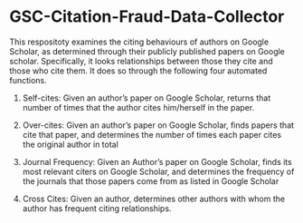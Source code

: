 # GSC-Citation-Fraud-Data-Collector

This respositoty examines the citing behaviours of authors on Google Scholar, as determined through their publicly published papers on Google scholar. Specifically, it looks relationships between those they cite and those who cite them. It does so through the following four automated functions.

1. Self-cites: Given an author’s paper on Google Scholar, returns that number of times that the author cites him/herself in the paper.
 
2. Over-cites: Given an author’s paper on Google Scholar, finds papers that cite that paper, and determines the number of times each paper cites the original author in total

3. Journal Frequency: Given an Author’s paper on Google Scholar, finds its most relevant citers on Google Scholar, and determines the frequency of the journals that those papers come from as listed in Google Scholar

4. Cross Cites: Given an author, determines other authors with whom the author has frequent citing relationships.
